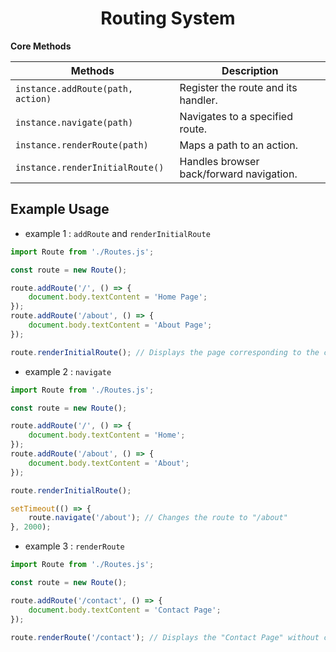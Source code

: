 <h1 align="center">Routing System</h1>

**Core Methods**

| Methods                           | Description                              |
|-----------------------------------|------------------------------------------|
| `instance.addRoute(path, action)` | Register the route and its handler.      |
| `instance.navigate(path)`         | Navigates to a specified route.          |
| `instance.renderRoute(path)`      | Maps a path to an action.                |
| `instance.renderInitialRoute()`   | Handles browser back/forward navigation. |

## Example Usage

* example 1 : `addRoute` and `renderInitialRoute`
```js
import Route from './Routes.js';

const route = new Route();

route.addRoute('/', () => {
    document.body.textContent = 'Home Page';
});
route.addRoute('/about', () => {
    document.body.textContent = 'About Page';
});

route.renderInitialRoute(); // Displays the page corresponding to the current URL
```

* example 2 : `navigate`
```js
import Route from './Routes.js';

const route = new Route();

route.addRoute('/', () => {
    document.body.textContent = 'Home';
});
route.addRoute('/about', () => {
    document.body.textContent = 'About';
});

route.renderInitialRoute();

setTimeout(() => {
    route.navigate('/about'); // Changes the route to "/about"
}, 2000);
```

* example 3 : `renderRoute`
```js
import Route from './Routes.js';

const route = new Route();

route.addRoute('/contact', () => {
    document.body.textContent = 'Contact Page';
});

route.renderRoute('/contact'); // Displays the "Contact Page" without changing the URL
```
